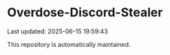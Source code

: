 # Overdose-Discord-Stealer

Last updated: 2025-06-15 19:59:43

This repository is automatically maintained.
